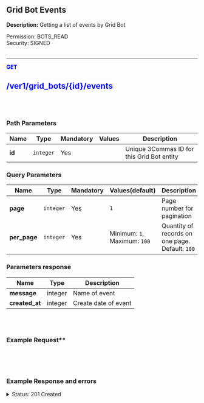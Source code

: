 ## Grid Bot Events<br>

**Description:** Getting a list of events by Grid Bot<br>

Permission: BOTS_READ<br>
Security: SIGNED<br>
<br>

-------- 

<mark style="color:blue;background-color:white" > **GET**

<mark style="color:blue;background-color:white" > **/ver1/grid_bots/{id}/events**
-------- 
<br>
<br>

### Path Parameters

| Name | Type |	Mandatory |	Values	| Description|
|------|------|-----------|-----------------|------------|
|**id**  | `integer` | Yes |	| Unique 3Commas ID for this Grid Bot entity |

### Query Parameters

| Name | Type |	Mandatory |	Values(default)	| Description|
|------|------|-----------|-----------------|------------|
|**page**  | `integer` | Yes |	`1`| Page number for pagination |
|**per_page**  | `integer`	| Yes | Minimum: `1`, Maximum: `100` | Quantity of records on one page.<br>Default: `100` |


### Parameters response
| Name | Type | Description|
|------|------|-----------------|
|**message**  | integer | Name of event |
|**created_at**  | integer | Create date of event |

<br>
<br>

### Example Request**<br>

```json

```
<br>
<br>

### Example Response and errors<br>

<details>

<summary>Status: 201 Created</summary><br>

```json
[{
message: Bot Message
created_at: 2021-07-08 08:08:08
},
{
message: Bot Message
created_at: 2021-07-08 08:08:08
},
{
message: Bot Message
created_at: 2021-07-08 08:08:08
},
...
]
```

</details>